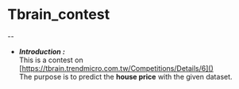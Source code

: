 # Tbrain_contest
--

- ***Introduction :*** 
	<br>This is a contest on [https://tbrain.trendmicro.com.tw/Competitions/Details/6]()
	<br>The purpose is to predict the **house price** with the given dataset.